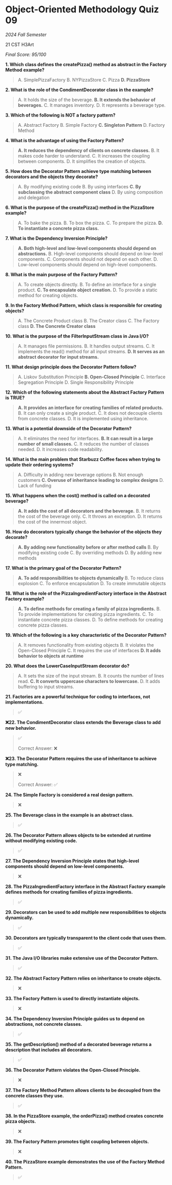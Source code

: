 # Object-Oriented Methodology Quiz 09

*2024 Fall Semester*

$\text{21 CST H3Art}$

*Final Score: 95/100*

**1. Which class defines the createPizza() method as abstract in the Factory Method example?**

> A. SimplePizzaFactory
> B. NYPizzaStore
> C. Pizza
> **D. PizzaStore**

**2. What is the role of the CondimentDecorator class in the example?**

> A. It holds the size of the beverage.
> **B. It extends the behavior of beverages.**
> C. It manages inventory.
> D. It represents a beverage type.

**3. Which of the following is NOT a factory pattern?**

> A. Abstract Factory
> B. Simple Factory
> **C. Singleton Pattern**
> D. Factory Method

**4. What is the advantage of using the Factory Pattern?**

> **A. It reduces the dependency of clients on concrete classes.**
> B. It makes code harder to understand.
> C. It increases the coupling between components.
> D. It simplifies the creation of objects.

**5. How does the Decorator Pattern achieve type matching between decorators and the objects they decorate?**

> A. By modifying existing code
> B. By using interfaces
> **C. By subclassing the abstract component class**
> D. By using composition and delegation

**6. What is the purpose of the createPizza() method in the PizzaStore example?**

> A. To bake the pizza.
> B. To box the pizza.
> C. To prepare the pizza.
> **D. To instantiate a concrete pizza class.**

**7. What is the Dependency Inversion Principle?**

> **A. Both high-level and low-level components should depend on abstractions.**
> B. High-level components should depend on low-level components.
> C. Components should not depend on each other.
> D. Low-level components should depend on high-level components.

**8. What is the main purpose of the Factory Pattern?**

> A. To create objects directly.
> B. To define an interface for a single product.
> **C. To encapsulate object creation.**
> D. To provide a static method for creating objects.

**9. In the Factory Method Pattern, which class is responsible for creating objects?**

> A. The Concrete Product class
> B. The Creator class
> C. The Factory class
> **D. The Concrete Creator class**

**10. What is the purpose of the FilterInputStream class in Java I/O?**

> A. It manages file permissions.
> B. It handles output streams.
> C. It implements the read() method for all input streams.
> **D. It serves as an abstract decorator for input streams.**

**11. What design principle does the Decorator Pattern follow?**

> A. Liskov Substitution Principle
> **B. Open-Closed Principle**
> C. Interface Segregation Principle
> D. Single Responsibility Principle

**12. Which of the following statements about the Abstract Factory Pattern is TRUE?**

> **A. It provides an interface for creating families of related products.**
> B. It can only create a single product.
> C. It does not decouple clients from concrete classes.
> D. It is implemented using inheritance.

**13. What is a potential downside of the Decorator Pattern?**

> A. It eliminates the need for interfaces.
> **B. It can result in a large number of small classes.**
> C. It reduces the number of classes needed.
> D. It increases code readability.

**14. What is the main problem that Starbuzz Coffee faces when trying to update their ordering systems?**

> A. Difficulty in adding new beverage options
> B. Not enough customers
> **C. Overuse of inheritance leading to complex designs**
> D. Lack of funding

**15. What happens when the cost() method is called on a decorated beverage?**

> **A. It adds the cost of all decorators and the beverage.**
> B. It returns the cost of the beverage only.
> C. It throws an exception.
> D. It returns the cost of the innermost object.

**16. How do decorators typically change the behavior of the objects they decorate?**

> **A. By adding new functionality before or after method calls**
> B. By modifying existing code
> C. By overriding methods
> D. By adding new methods

**17. What is the primary goal of the Decorator Pattern?**

> **A. To add responsibilities to objects dynamically**
> B. To reduce class explosion
> C. To enforce encapsulation
> D. To create immutable objects

**18. What is the role of the PizzaIngredientFactory interface in the Abstract Factory example?**

> **A. To define methods for creating a family of pizza ingredients.**
> B. To provide implementations for creating pizza ingredients.
> C. To instantiate concrete pizza classes.
> D. To define methods for creating concrete pizza classes.

**19. Which of the following is a key characteristic of the Decorator Pattern?**

> A. It removes functionality from existing objects
> B. It violates the Open-Closed Principle
> C. It requires the use of interfaces
> **D. It adds behavior to objects at runtime**

**20. What does the LowerCaseInputStream decorator do?**

> A. It sets the size of the input stream.
> B. It counts the number of lines read.
> **C. It converts uppercase characters to lowercase.**
> D. It adds buffering to input streams.

**21. Factories are a powerful technique for coding to interfaces, not implementations.**

> ✅

**❌22. The CondimentDecorator class extends the Beverage class to add new behavior.**

> ✅
>
> Correct Answer: ❌

**❌23. The Decorator Pattern requires the use of inheritance to achieve type matching.**

> ❌
>
> Correct Answer: ✅

**24. The Simple Factory is considered a real design pattern.**

> ❌

**25. The Beverage class in the example is an abstract class.**

> ✅

**26. The Decorator Pattern allows objects to be extended at runtime without modifying existing code.**

> ✅

**27. The Dependency Inversion Principle states that high-level components should depend on low-level components.**

> ❌

**28. The PizzaIngredientFactory interface in the Abstract Factory example defines methods for creating families of pizza ingredients.**

> ✅

**29. Decorators can be used to add multiple new responsibilities to objects dynamically.**

> ✅

**30. Decorators are typically transparent to the client code that uses them.**

> ✅

**31. The Java I/O libraries make extensive use of the Decorator Pattern.**

> ✅

**32. The Abstract Factory Pattern relies on inheritance to create objects.**

> ❌

**33. The Factory Pattern is used to directly instantiate objects.**

> ❌

**34. The Dependency Inversion Principle guides us to depend on abstractions, not concrete classes.**

> ✅

**35. The getDescription() method of a decorated beverage returns a description that includes all decorators.**

> ✅

**36. The Decorator Pattern violates the Open-Closed Principle.**

> ❌

**37. The Factory Method Pattern allows clients to be decoupled from the concrete classes they use.**

> ✅

**38. In the PizzaStore example, the orderPizza() method creates concrete pizza objects.**

> ❌

**39. The Factory Pattern promotes tight coupling between objects.**

> ❌

**40. The PizzaStore example demonstrates the use of the Factory Method Pattern.**

> ✅
